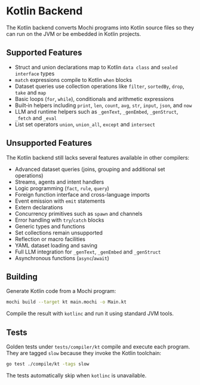 # Kotlin Backend

The Kotlin backend converts Mochi programs into Kotlin source files so they can run on the JVM or be embedded in Kotlin projects.

## Supported Features

- Struct and union declarations map to Kotlin `data class` and `sealed interface` types
- `match` expressions compile to Kotlin `when` blocks
- Dataset queries use collection operations like `filter`, `sortedBy`, `drop`, `take` and `map`
- Basic loops (`for`, `while`), conditionals and arithmetic expressions
- Built‑in helpers including `print`, `len`, `count`, `avg`, `str`, `input`, `json`, and `now`
- LLM and runtime helpers such as `_genText`, `_genEmbed`, `_genStruct`, `_fetch` and `_eval`
- List set operators `union`, `union_all`, `except` and `intersect`

## Unsupported Features

The Kotlin backend still lacks several features available in other compilers:

- Advanced dataset queries (joins, grouping and additional set operations)
- Streams, agents and intent handlers
- Logic programming (`fact`, `rule`, `query`)
- Foreign function interface and cross-language imports
- Event emission with `emit` statements
- Extern declarations
- Concurrency primitives such as `spawn` and channels
- Error handling with `try`/`catch` blocks
- Generic types and functions
- Set collections remain unsupported
- Reflection or macro facilities
- YAML dataset loading and saving
- Full LLM integration for `_genText`, `_genEmbed` and `_genStruct`
- Asynchronous functions (`async`/`await`)

## Building

Generate Kotlin code from a Mochi program:

```bash
mochi build --target kt main.mochi -o Main.kt
```

Compile the result with `kotlinc` and run it using standard JVM tools.

## Tests

Golden tests under `tests/compiler/kt` compile and execute each program. They are tagged `slow` because they invoke the Kotlin toolchain:

```bash
go test ./compile/kt -tags slow
```

The tests automatically skip when `kotlinc` is unavailable.
